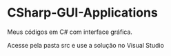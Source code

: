 # CSharp-GUI-Applications
Meus códigos em C# com interface gráfica.

Acesse pela pasta src e use a solução no Visual Studio
